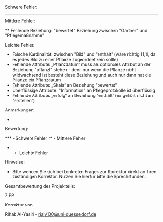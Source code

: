 Schwere Fehler:

***

Mittlere Fehler:

** Fehlende Beziehung: "bewertet" Beziehung zwischen "Gärtner" und "Pflegemaßnahme"

Leichte Fehler:

* Falsche Kardinalität: zwischen "Bild" und "enthält" (wäre richtig [1,1], da es jedes Bild zu einer Pflanze zugeordnet sein sollte)
* Fehlende Attribute:  „Pflanzdatum“ muss als optionales Attribut an der Beziehung "pflanzt" stehen - denn nur wenn die Pflanze nicht wildwachsend ist besteht diese Beziehung und auch nur dann hat die Pflanze ein Pflanzdatum
* Fehlende Attribute: „Skala“ an Beziehung "bewertet"
* Überflüssige Attribute: "Information" an Pflegeprotokolle ist überflüssig
* Fehlende Attribute: „erfolg“ an Beziehung "enthält“ (es gehört nicht an "erstellen")

Anmerkungen:

-

Bewertung:

*** - Schwere Fehler
**  - Mittlere Fehler
*   - Leichte Fehler

Hinweise: 

- Bitte wenden Sie sich bei konkreten Fragen zur Korrektur direkt an Ihren zuständigen Korrektor. Nutzen Sie hierfür bitte die Sprechstunden.

Gesamtbewertung des Projektteils:

7 FP


Korrektur von: 

Rihab Al-Yasiri - rialy100@uni-duesseldorf.de